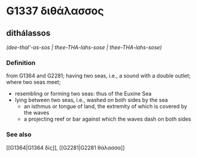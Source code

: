 # G1337 διθάλασσος

## dithálassos

_(dee-thal'-as-sos | thee-THA-lahs-sose | thee-THA-lahs-sose)_

### Definition

from G1364 and G2281; having two seas, i.e., a sound with a double outlet; where two seas meet; 

- resembling or forming two seas: thus of the Euxine Sea
- lying between two seas, i.e., washed on both sides by the sea
  - an isthmus or tongue of land, the extremity of which is covered by the waves
  - a projecting reef or bar against which the waves dash on both sides

### See also

[[G1364|G1364 δίς]], [[G2281|G2281 θάλασσα]]
